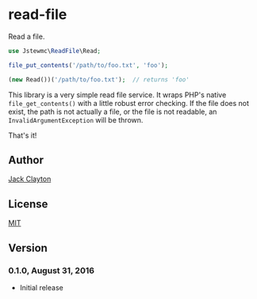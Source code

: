 # read-file
Read a file.

```php
use Jstewmc\ReadFile\Read;

file_put_contents('/path/to/foo.txt', 'foo');

(new Read())('/path/to/foo.txt');  // returns 'foo'
```

This library is a very simple read file service. It wraps PHP's native `file_get_contents()` with a little robust error checking. If the file does not exist, the path is not actually a file, or the file is not readable, an `InvalidArgumentException` will be thrown.

That's it!

## Author

[Jack Clayton](mailto:clayjs0@gmail.com)

## License

[MIT](https://github.com/jstewmc/read-file/blob/master/LICENSE)

## Version

### 0.1.0, August 31, 2016

* Initial release
